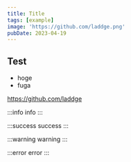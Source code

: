 ```yaml
---
title: Title
tags: [example]
image: 'https://github.com/laddge.png'
pubDate: 2023-04-19
---
```


## Test

- hoge
- fuga

https://github.com/laddge

:::info
info
:::

:::success
success
:::

:::warning
warning
:::

:::error
error
:::

